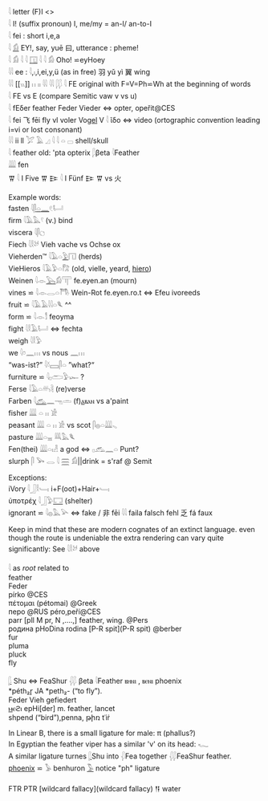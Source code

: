 𓇋 letter (F)I <>  
𓇋 I! (suffix pronoun) I, me/my = an-I/ an-to-I  
𓇋 fei : short i,e,a  
𓇋 [𓀁](𓀁) EY!, say, yuē 曰, utterance : pheme!  
𓇋 𓀁 𓇋 𓇋 [𓉔](𓉔) 𓇋 𓇋 𓀁 Oho! ⋍eyHoey  
𓇋𓇋 ee : 𓇋,𓏤,i,ei,y,ü  (as in free)  羽 yǔ   yì 翼 wing  
𓇋𓇋 [[𓏭]] 𓏮 𓏤𓏤 𓇌 𓇋𓇋 𓆄𓆄 
𓇋 FE original with F=V=Ph⋍Wh at the beginning of words  
𓇋 FE vs E (compare Semitic vaw v vs u)  
𓇋 fEδer feather Feder Vieder ⇔ opter, opeřit@CES  
𓇋 fei 飞 fēi fly vl voler Vo[gel](gel) V 
𓇋 ῖδο ⇔ video (ortographic convention leading i=vi or lost consonant)  
𓇋𓇋 ii ll 𓅯 𓄿 𓈎 𓇋 𓇋 𓏏 𓊌	shell/skull  
𓇋 feather old: 'pta opterix  𓆄βeta 𓇋Feather  
𓇏 fen  
𒐊 𓇋 I Five 𒐊
𒄿 𓇋 I Fünf 𒄿
𒐊 vs 火

Example words:  
fasten 𓇋[𓋴](𓋴)[𓏏](𓏏)[𓈖](𓈖)𓏲𓂡  
firm 𓇋𓄿𓅓𓍢 (v.) bind  
viscera 𓇋𓋴𓐎  
Fiech 𓇋𓎛𓃾 Vieh vache vs Ochse ox  
Vieherden™ 𓇋𓄿𓏏[𓅱](𓅱)𓉔 (herds)  
VieHieros 𓇋𓄿𓅱𓏏𓀗 (old, vielle, yeard, [hiero](hiero))  
Weinen 𓇋𓁹[𓅂](𓅂)𓀁𓋳  fe.eyen.an (mourn)  
vines ⋍  𓇋𓁹𓂋𓏏𓇭 Wein-Rot  fe.eyen.ro.t  ⇔ Efeu ivoreeds  
fruit ⋍ 𓇋𓄿𓄿𓇋𓇋𓏏𓆰 ^^  
form ⋍ 𓇋𓁹𓀾  feoyma  
fight 𓇋𓎛𓄿𓂡  ⇔ fechta  
weigh 𓇋𓎛𓅱  
we 𓇋𓏌𓈖𓏥 vs nous 𓈖𓏥  
“was-ist?” 𓇋𓍱𓈙𓋴𓏏  ”what?“  
furniture  ⋍ 𓇋𓊪𓂧𓅱𓆱 ?  
Ferse 𓇋𓄿𓏏𓄦𓄻 (re)verse  
Farben 𓇋[𓃹](𓃹)𓈖𓁸𓏛  (f)[ⲁ](Ⲁ)ⲃⲁⲛ vs a'paint  
fisher 𓇏 𓏏 𓏮 𓀀  
peasant 𓇏 𓏏 𓏮 𓀀   vs scot 𓋴𓐍𓏏𓇏𓈅  
pasture 𓇏𓏏𓈇   𓇐𓅓𓆰  
Fen(thei) 𓇏𓏏𓏤𓁐 a god  ⇔ 𓊪𓃹𓈖𓏏 Punt?  
slurph 𓋴 𓅨 𓂋 𓇋 𓈗 𓀁||drink = s'raf @ Semit

Exceptions:  
iVory 𓇋𓃀𓎛𓄑𓏤 i+F(oot)+Hair+𓄑𓏤  
ὑποτρέχ 𓇋𓃀𓅱[𓉐](𓉐) (shelter)  
ignorant ⋍ 𓇋𓐍𓅓𓅪  ⇔ fake / 非 fēi 𓇋𓇋 faila falsch fehl 乏 fá faux  


Keep in mind that these are modern cognates of an extinct language. even though the route is undeniable the extra rendering can vary quite significantly: See 𓇋𓎛𓃾 above  


𓇋 as *root* related to  
feather  
Feder  
pírko @CES  
πέτομαι (pétomai) @Greek  
перо @RUS péro,peří@CES  
parr [pll M pr, N ,....,] feather, wing. @Pers  
родина pHoDina rodinа  [P-R spit](P-R spit)  @berber  
fur  
pluma  
pluck  
fly  

[𓆄](𓆄) Shu ⇔ FeaShur 𓆅𓆄 βeta 𓇋Feather ⲃⲏⲛⲓ , ⲃⲉⲛⲓ phoenix  
*péth₂r̥ JA *peth₂- (“to fly”).  
Feder Vieh gefiedert  
[ⲙ](ⲙ)ⲉϩⲓ epHi[der]  m. feather, lancet  
shpend (“bird”),penna, թիռ tʿiṙ  

In Linear B, there is a small ligature for male: π (phallus?)  
In Egyptian the feather viper has a similar 'v' on its head: 𓆑  
A similar ligature turnes [𓆄](𓆄)Shu into 𓆅Fea together 𓆅𓆄FeaShur feather.  
[phoenix](phoenix) ⋍ 𓅥 benhuron [𓅣](𓅣) notice "ph" ligature  

FTR PTR [wildcard fallacy](wildcard fallacy) 𒀀 water  